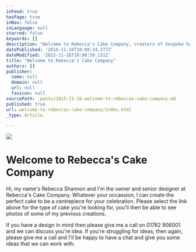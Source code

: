 ```yaml
---
inFeed: true
hasPage: true
inNav: false
inLanguage: null
starred: false
keywords: []
description: "Welcome to Rebecca's Cake Company, creators of bespoke handmade birthday, celebration and wedding cakes"
datePublished: '2015-11-16T10:09:34.277Z'
dateModified: '2015-11-16T10:08:58.131Z'
title: "Welcome to Rebecca's Cake Company"
authors: []
publisher:
  name: null
  domain: null
  url: null
  favicon: null
sourcePath: _posts/2015-11-16-welcome-to-rebeccas-cake-company.md
published: true
url: welcome-to-rebeccas-cake-company/index.html
_type: Article

---
```

![](https://the-grid-user-content.s3-us-west-2.amazonaws.com/aa136389-17d5-4810-8bf7-31002b90f637.png)

# Welcome to Rebecca's Cake Company

Hi, my name's Rebecca Shannon and I'm the owner and senior designer at Rebecca's Cake Company.  Whatever your occassion, I can create the perfect cake to be a centrepiece for your celebration.  Please select the link above for the type of cake you're looking for, you'll then be able to see photos of some of my previous creations.  

If you have a design in mind then please give me a call on 01782 906001 and we can discuss you're idea.  If you're struggling for ideas, then again, please give me a call and I'll be happy to have a chat and give you some ideas that we can work with.